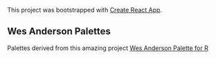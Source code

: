 This project was bootstrapped with [Create React App](https://github.com/facebook/create-react-app).

## Wes Anderson Palettes

Palettes derived from this amazing project [Wes Anderson Palette for R](https://github.com/karthik/wesanderson)